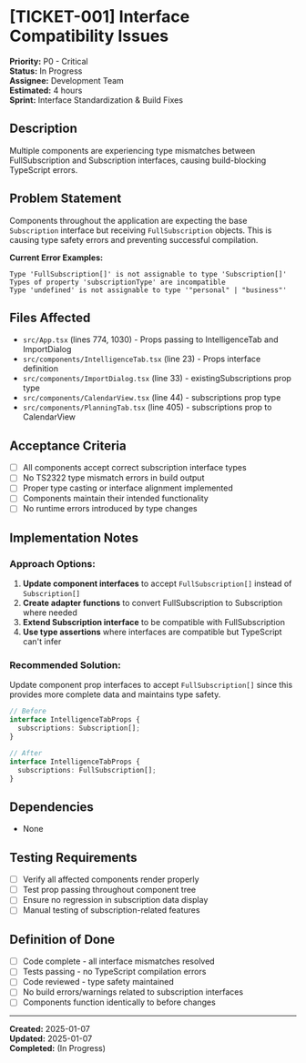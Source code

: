 # [TICKET-001] Interface Compatibility Issues

**Priority:** P0 - Critical  
**Status:** In Progress  
**Assignee:** Development Team  
**Estimated:** 4 hours  
**Sprint:** Interface Standardization & Build Fixes  

## Description
Multiple components are experiencing type mismatches between FullSubscription and Subscription interfaces, causing build-blocking TypeScript errors.

## Problem Statement
Components throughout the application are expecting the base `Subscription` interface but receiving `FullSubscription` objects. This is causing type safety errors and preventing successful compilation.

**Current Error Examples:**
```
Type 'FullSubscription[]' is not assignable to type 'Subscription[]'
Types of property 'subscriptionType' are incompatible
Type 'undefined' is not assignable to type '"personal" | "business"'
```

## Files Affected
- `src/App.tsx` (lines 774, 1030) - Props passing to IntelligenceTab and ImportDialog
- `src/components/IntelligenceTab.tsx` (line 23) - Props interface definition
- `src/components/ImportDialog.tsx` (line 33) - existingSubscriptions prop type
- `src/components/CalendarView.tsx` (line 44) - subscriptions prop type
- `src/components/PlanningTab.tsx` (line 405) - subscriptions prop to CalendarView

## Acceptance Criteria
- [ ] All components accept correct subscription interface types
- [ ] No TS2322 type mismatch errors in build output
- [ ] Proper type casting or interface alignment implemented
- [ ] Components maintain their intended functionality
- [ ] No runtime errors introduced by type changes

## Implementation Notes

### Approach Options:
1. **Update component interfaces** to accept `FullSubscription[]` instead of `Subscription[]`
2. **Create adapter functions** to convert FullSubscription to Subscription where needed
3. **Extend Subscription interface** to be compatible with FullSubscription
4. **Use type assertions** where interfaces are compatible but TypeScript can't infer

### Recommended Solution:
Update component prop interfaces to accept `FullSubscription[]` since this provides more complete data and maintains type safety.

```typescript
// Before
interface IntelligenceTabProps {
  subscriptions: Subscription[];
}

// After  
interface IntelligenceTabProps {
  subscriptions: FullSubscription[];
}
```

## Dependencies
- None

## Testing Requirements
- [ ] Verify all affected components render properly
- [ ] Test prop passing throughout component tree
- [ ] Ensure no regression in subscription data display
- [ ] Manual testing of subscription-related features

## Definition of Done
- [ ] Code complete - all interface mismatches resolved
- [ ] Tests passing - no TypeScript compilation errors
- [ ] Code reviewed - type safety maintained
- [ ] No build errors/warnings related to subscription interfaces
- [ ] Components function identically to before changes

---

**Created:** 2025-01-07  
**Updated:** 2025-01-07  
**Completed:** (In Progress)
